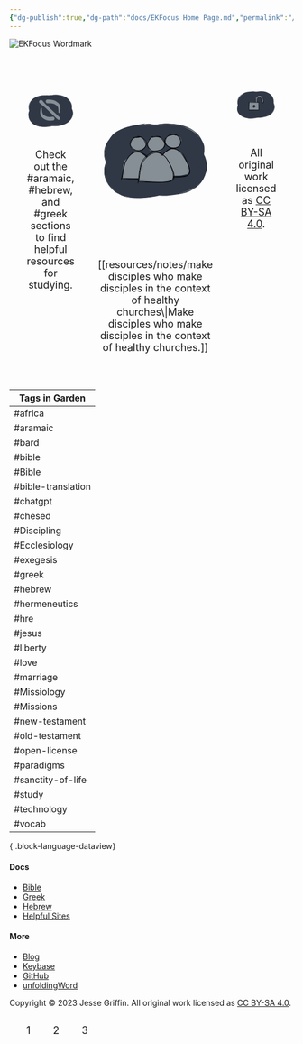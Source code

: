 ```yaml
---
{"dg-publish":true,"dg-path":"docs/EKFocus Home Page.md","permalink":"/docs/ek-focus-home-page/","tags":["gardenEntry"],"noteIcon":"","created":"","updated":""}
---
```



![EKFocus Wordmark](/img/user/archive/attachments/ekfocus.com/ekfocus_wordmark.png)
<div class="grid-container">
  <div class="grid-item"><svg xmlns="http://www.w3.org/2000/svg" version="1.1" viewBox="0 0 207.92094322113195 155.91001771581762" width="200" height="311.82003543163523">
  <!-- svg-source:excalidraw -->
  
  <defs>
    <style>
      @font-face {
        font-family: "Virgil";
        src: url("https://excalidraw.com/Virgil.woff2");
      }
      @font-face {
        font-family: "Cascadia";
        src: url("https://excalidraw.com/Cascadia.woff2");
      }
    </style>
  </defs>
  <g stroke-linecap="round" transform="translate(9.048352743568813 12.814383857908808) rotate(14.142691776338504 95.2421875 63.0234375)"><path d="M69.77 1.86 C81.19 -1.27, 96.06 -1.45, 108.87 -0.26 C121.67 0.92, 135.56 4.05, 146.59 8.98 C157.62 13.91, 167.92 22.14, 175.06 29.32 C182.2 36.49, 187.36 43.63, 189.42 52.04 C191.47 60.46, 190.55 71.38, 187.4 79.8 C184.25 88.23, 178.62 95.93, 170.52 102.59 C162.42 109.26, 150.39 115.87, 138.79 119.78 C127.19 123.69, 113.69 125.82, 100.91 126.05 C88.14 126.28, 74.31 124.27, 62.13 121.16 C49.96 118.06, 37.01 113.15, 27.84 107.42 C18.68 101.68, 11.68 94.72, 7.15 86.75 C2.62 78.79, 0.09 68.16, 0.65 59.62 C1.21 51.09, 4.78 43.22, 10.51 35.55 C16.23 27.89, 22.62 19.38, 35.01 13.63 C47.41 7.89, 74.08 3.01, 84.85 1.1 C95.61 -0.81, 99.39 1.14, 99.58 2.17 M67.26 4.43 C78.38 1.18, 92.31 0.54, 104.9 1.04 C117.5 1.53, 131.5 3.25, 142.83 7.4 C154.16 11.55, 165.07 18.98, 172.88 25.94 C180.68 32.91, 187.25 40.78, 189.66 49.19 C192.06 57.6, 190.44 67.86, 187.31 76.39 C184.18 84.92, 178.24 93.37, 170.88 100.38 C163.52 107.39, 153.95 114.32, 143.14 118.48 C132.33 122.64, 119.11 124.48, 106.02 125.33 C92.93 126.18, 77.13 126.1, 64.6 123.57 C52.07 121.03, 40.05 115.83, 30.83 110.14 C21.61 104.44, 14.25 97.45, 9.26 89.39 C4.26 81.33, 1.2 70.61, 0.86 61.77 C0.52 52.93, 2 43.95, 7.23 36.34 C12.45 28.73, 22.41 21.43, 32.21 16.11 C42.01 10.79, 60.22 6.55, 66.02 4.41 C71.83 2.26, 66.44 2.27, 67.03 3.24" stroke="none" stroke-width="0" fill="#303846"/><path d="M131.76 5.53 C143.41 7.71, 154.25 13.83, 163.17 19.71 C172.09 25.59, 180.65 32.86, 185.29 40.8 C189.92 48.74, 191.98 58.75, 190.98 67.34 C189.97 75.94, 185.38 84.69, 179.25 92.38 C173.12 100.07, 164.51 108.08, 154.2 113.49 C143.89 118.89, 130.11 122.91, 117.38 124.79 C104.65 126.68, 90.44 126.26, 77.84 124.8 C65.24 123.33, 52.4 120.77, 41.78 115.99 C31.16 111.21, 21.05 103.6, 14.11 96.12 C7.17 88.64, 1.91 79.5, 0.13 71.11 C-1.65 62.73, -0.25 53.92, 3.45 45.82 C7.14 37.71, 13.8 28.91, 22.31 22.48 C30.81 16.04, 42.77 10.86, 54.47 7.2 C66.16 3.54, 78.51 0.68, 92.48 0.53 C106.44 0.38, 129.61 4.53, 138.26 6.3 C146.9 8.06, 144.91 10, 144.33 11.14 M124.15 2.8 C136.41 4.65, 150.52 11.2, 160.31 17.23 C170.1 23.26, 177.8 31.5, 182.88 38.99 C187.96 46.49, 191.12 53.71, 190.8 62.17 C190.48 70.64, 186.21 82.03, 180.97 89.78 C175.74 97.54, 168.76 102.91, 159.38 108.71 C150 114.51, 137.18 121.95, 124.68 124.58 C112.19 127.21, 97.39 125.67, 84.41 124.51 C71.44 123.35, 57.79 121.67, 46.81 117.63 C35.83 113.6, 25.93 107.42, 18.52 100.3 C11.11 93.19, 5.22 83.22, 2.33 74.95 C-0.55 66.68, -1.68 58.89, 1.21 50.7 C4.1 42.5, 11.93 32.74, 19.67 25.76 C27.41 18.77, 36.45 12.87, 47.66 8.79 C58.88 4.71, 74.26 2.05, 86.96 1.28 C99.66 0.52, 117.61 3.79, 123.88 4.19 C130.14 4.6, 124.94 2.71, 124.56 3.74" stroke="#303846" stroke-width="1" fill="none"/></g><g stroke-linecap="round" transform="translate(6.546399618568813 14.931571357908808) rotate(339.1505350805056 95.2421875 63.0234375)"><path d="M73.4 1 C84.97 -1.73, 99.84 -0.6, 112.42 1.18 C125.01 2.97, 138 6.76, 148.9 11.7 C159.81 16.63, 171.16 23.5, 177.86 30.77 C184.55 38.04, 187.52 46.73, 189.08 55.32 C190.64 63.91, 190.84 74.16, 187.22 82.28 C183.6 90.41, 175.87 97.77, 167.38 104.08 C158.9 110.39, 148.04 116.44, 136.31 120.16 C124.59 123.89, 110.22 126.38, 97.04 126.44 C83.85 126.5, 69.18 123.83, 57.19 120.52 C45.21 117.21, 33.66 112.67, 25.12 106.6 C16.58 100.53, 10.15 92.21, 5.93 84.1 C1.72 76, -1.3 66.53, -0.18 57.96 C0.95 49.4, 6.45 40.3, 12.68 32.7 C18.92 25.11, 25.97 17.86, 37.22 12.4 C48.48 6.94, 72.05 1.79, 80.21 -0.04 C88.37 -1.87, 85.95 0.36, 86.2 1.44 M100.4 -0.54 C112.86 -1.42, 126.9 2.27, 138.05 6.22 C149.21 10.16, 159.23 16.33, 167.34 23.14 C175.45 29.96, 183.18 39.13, 186.72 47.12 C190.26 55.1, 190.39 63, 188.58 71.05 C186.77 79.1, 182.57 87.93, 175.86 95.42 C169.15 102.9, 158.92 110.82, 148.3 115.96 C137.68 121.09, 124.95 125.05, 112.14 126.25 C99.32 127.45, 83.93 125.54, 71.4 123.17 C58.86 120.8, 46.94 116.99, 36.93 112.04 C26.92 107.1, 17.32 100.84, 11.35 93.5 C5.38 86.16, 2.2 76.9, 1.11 67.99 C0.02 59.09, 0.66 48.15, 4.83 40.07 C9.01 32, 16.96 25.46, 26.16 19.52 C35.35 13.58, 47.64 7.61, 60.01 4.42 C72.38 1.24, 94.06 0.83, 100.38 0.41 C106.7 -0.01, 98.03 0.89, 97.93 1.89" stroke="none" stroke-width="0" fill="#303846"/><path d="M129.74 3.25 C141.73 5.2, 153.63 12.38, 162.52 18.65 C171.41 24.92, 178.5 32.96, 183.09 40.86 C187.69 48.76, 190.61 57.54, 190.08 66.05 C189.55 74.55, 185.55 84.38, 179.91 91.9 C174.28 99.43, 166.08 105.97, 156.25 111.2 C146.43 116.43, 133.57 120.91, 120.97 123.27 C108.36 125.64, 93.33 126.63, 80.61 125.39 C67.89 124.16, 55.5 120.63, 44.66 115.88 C33.81 111.13, 22.85 104.06, 15.54 96.89 C8.23 89.73, 2.8 81.23, 0.79 72.89 C-1.22 64.55, 0.12 54.96, 3.49 46.86 C6.86 38.76, 12.87 30.91, 21.03 24.31 C29.19 17.71, 40.91 11.27, 52.45 7.25 C63.98 3.24, 75.65 0.11, 90.23 0.25 C104.81 0.39, 129.81 5.83, 139.91 8.12 C150.01 10.4, 151.38 13.01, 150.82 13.95 M90.44 0.91 C102.83 -0.17, 118.39 1.67, 130.68 4.69 C142.98 7.72, 155.48 13.21, 164.21 19.06 C172.95 24.92, 178.6 31.72, 183.08 39.82 C187.55 47.91, 191.82 58.83, 191.04 67.64 C190.25 76.44, 184.19 85.25, 178.38 92.65 C172.57 100.05, 166.22 106.87, 156.18 112.06 C146.15 117.24, 130.86 121.47, 118.16 123.78 C105.46 126.09, 92.45 127.22, 80 125.93 C67.55 124.64, 54.41 121.04, 43.46 116.05 C32.51 111.06, 21.16 103.08, 14.3 96 C7.43 88.92, 4.08 81.93, 2.29 73.56 C0.5 65.19, 0.23 54.03, 3.55 45.78 C6.86 37.52, 13.85 30.8, 22.18 24.05 C30.51 17.29, 41.92 9.27, 53.53 5.25 C65.14 1.22, 85.71 0.69, 91.84 -0.09 C97.96 -0.86, 90.17 -0.61, 90.27 0.61" stroke="#303846" stroke-width="1" fill="none"/></g><g transform="translate(62.53504321620855 75.92490853374318) rotate(182.52692855056608 25.47251553778233 13.524452722928942)" stroke="none"><path fill="#868e96" d="M -1.11,-14.70 Q -1.11,-14.70 0.75,-14.78 2.62,-14.87 5.88,-15.15 9.13,-15.43 12.43,-15.45 15.72,-15.48 19.10,-15.26 22.48,-15.03 24.80,-14.47 27.11,-13.91 29.93,-12.93 32.76,-11.95 35.25,-10.68 37.75,-9.42 40.01,-7.99 42.26,-6.56 43.93,-5.16 45.61,-3.77 47.41,-1.67 49.21,0.43 50.32,2.41 51.42,4.40 52.32,6.73 53.22,9.05 53.66,11.17 54.11,13.28 54.35,15.70 54.59,18.12 54.59,20.26 54.60,22.39 54.46,24.93 54.33,27.46 54.01,31.12 53.70,34.79 53.63,35.23 53.56,35.67 53.35,36.07 53.15,36.46 52.83,36.77 52.50,37.08 52.10,37.27 51.70,37.46 51.25,37.51 50.81,37.57 50.37,37.47 49.93,37.38 49.55,37.15 49.17,36.92 48.87,36.59 48.58,36.25 48.42,35.83 48.25,35.42 48.22,34.98 48.19,34.53 48.31,34.10 48.42,33.67 48.67,33.30 48.92,32.92 49.27,32.65 49.63,32.38 50.05,32.23 50.47,32.09 50.92,32.08 51.37,32.08 51.79,32.22 52.21,32.36 52.57,32.63 52.93,32.90 53.18,33.26 53.43,33.63 53.56,34.06 53.68,34.49 53.66,34.94 53.64,35.38 53.48,35.80 53.31,36.21 53.03,36.56 52.74,36.90 52.36,37.13 51.98,37.36 51.54,37.46 51.11,37.56 50.66,37.52 50.22,37.47 49.81,37.29 49.41,37.10 49.08,36.80 48.75,36.49 48.54,36.10 48.33,35.71 48.25,35.27 48.18,34.83 48.18,34.83 48.18,34.83 47.71,31.24 47.24,27.64 46.89,25.36 46.53,23.07 46.05,20.52 45.57,17.97 44.83,15.79 44.10,13.60 42.80,11.63 41.50,9.65 39.89,8.11 38.29,6.58 36.26,5.35 34.23,4.13 32.22,3.19 30.21,2.25 27.94,1.46 25.67,0.67 23.44,0.12 21.21,-0.41 18.58,-0.47 15.95,-0.53 13.17,-0.40 10.38,-0.27 7.57,0.08 4.75,0.43 2.93,0.86 1.11,1.30 0.14,1.32 -0.83,1.33 -1.78,1.12 -2.73,0.90 -3.60,0.46 -4.47,0.03 -5.21,-0.60 -5.95,-1.23 -6.52,-2.02 -7.09,-2.81 -7.45,-3.72 -7.81,-4.62 -7.94,-5.59 -8.08,-6.55 -7.98,-7.52 -7.88,-8.49 -7.55,-9.41 -7.22,-10.33 -6.68,-11.14 -6.14,-11.95 -5.42,-12.61 -4.70,-13.27 -3.85,-13.74 -2.99,-14.20 -2.05,-14.45 -1.11,-14.70 -1.11,-14.70 L -1.11,-14.70 Z"/></g><g transform="translate(88.33826507288424 46.99055621857053) rotate(6.999052719659772 27.132402762365796 12.952261975482827)" stroke="none"><path fill="#868e96" d="M -1.02,-14.75 Q -1.02,-14.75 0.96,-14.83 2.95,-14.90 6.39,-15.17 9.82,-15.43 13.29,-15.46 16.77,-15.48 20.31,-15.26 23.85,-15.04 26.24,-14.51 28.62,-13.97 31.59,-13.03 34.55,-12.09 37.17,-10.87 39.79,-9.65 42.18,-8.26 44.56,-6.88 46.33,-5.53 48.10,-4.18 49.61,-2.64 51.12,-1.10 52.52,0.93 53.92,2.98 54.90,5.04 55.87,7.10 56.59,9.84 57.31,12.58 57.58,14.97 57.86,17.36 57.85,20.03 57.85,22.70 57.70,25.37 57.55,28.04 57.28,30.84 57.02,33.65 56.95,34.09 56.88,34.53 56.67,34.93 56.47,35.32 56.15,35.63 55.82,35.94 55.42,36.13 55.02,36.32 54.57,36.38 54.13,36.43 53.69,36.34 53.26,36.24 52.87,36.02 52.49,35.79 52.20,35.45 51.90,35.11 51.74,34.70 51.57,34.29 51.54,33.84 51.51,33.39 51.63,32.96 51.74,32.53 51.99,32.16 52.24,31.79 52.59,31.52 52.95,31.24 53.37,31.10 53.79,30.95 54.24,30.95 54.68,30.94 55.11,31.08 55.53,31.22 55.89,31.49 56.25,31.76 56.50,32.13 56.75,32.49 56.88,32.92 57.00,33.35 56.98,33.80 56.96,34.24 56.80,34.66 56.63,35.08 56.35,35.42 56.06,35.76 55.68,35.99 55.30,36.23 54.86,36.33 54.43,36.43 53.98,36.38 53.54,36.34 53.13,36.15 52.73,35.97 52.40,35.66 52.07,35.36 51.86,34.97 51.65,34.57 51.57,34.13 51.50,33.69 51.50,33.69 51.50,33.69 51.03,30.20 50.55,26.71 50.19,24.50 49.83,22.28 49.34,19.83 48.84,17.37 47.88,14.88 46.91,12.40 45.54,10.66 44.16,8.93 42.41,7.51 40.66,6.10 38.78,5.09 36.90,4.08 34.74,3.16 32.58,2.25 30.10,1.45 27.62,0.66 25.16,0.12 22.69,-0.42 19.83,-0.47 16.98,-0.53 13.97,-0.40 10.96,-0.27 7.93,0.07 4.90,0.42 2.96,0.85 1.02,1.28 0.04,1.28 -0.92,1.29 -1.87,1.06 -2.82,0.83 -3.68,0.38 -4.55,-0.05 -5.28,-0.70 -6.01,-1.34 -6.57,-2.14 -7.13,-2.93 -7.48,-3.84 -7.83,-4.75 -7.96,-5.72 -8.08,-6.69 -7.97,-7.65 -7.86,-8.62 -7.52,-9.53 -7.18,-10.45 -6.63,-11.25 -6.08,-12.06 -5.35,-12.71 -4.63,-13.36 -3.77,-13.82 -2.91,-14.28 -1.96,-14.51 -1.02,-14.75 -1.02,-14.75 L -1.02,-14.75 Z"/></g><g transform="translate(62.43902924627673 38.920397903357696) rotate(0 46.349715044535834 43.22470961250889)" stroke="none"><path fill="#868e96" d="M 5.51,-5.91 Q 5.51,-5.91 11.46,1.05 17.42,8.03 26.91,16.88 36.41,25.74 47.11,35.71 57.80,45.69 69.01,56.14 80.22,66.60 80.82,67.37 81.41,68.13 81.73,69.05 82.05,69.97 82.06,70.95 82.06,71.92 81.76,72.84 81.46,73.77 80.87,74.54 80.29,75.32 79.49,75.87 78.69,76.43 77.75,76.69 76.82,76.96 75.85,76.92 74.88,76.87 73.97,76.52 73.07,76.16 72.32,75.54 71.57,74.92 71.07,74.09 70.56,73.26 70.34,72.31 70.13,71.36 70.22,70.40 70.32,69.43 70.72,68.54 71.12,67.66 71.79,66.95 72.45,66.23 73.31,65.77 74.16,65.31 75.12,65.15 76.08,64.98 77.04,65.13 78.00,65.28 78.86,65.73 79.72,66.18 80.40,66.88 81.07,67.58 81.49,68.46 81.90,69.34 82.02,70.31 82.13,71.27 81.93,72.22 81.72,73.17 81.23,74.01 80.73,74.85 80.00,75.48 79.26,76.12 78.36,76.48 77.46,76.85 76.49,76.91 75.52,76.97 74.58,76.72 73.64,76.46 72.83,75.93 72.02,75.39 72.02,75.39 72.02,75.39 60.82,64.93 49.61,54.48 38.91,44.50 28.21,34.53 18.72,25.67 9.22,16.82 1.85,11.36 -5.51,5.91 -6.14,5.16 -6.76,4.42 -7.19,3.54 -7.62,2.67 -7.83,1.72 -8.04,0.76 -8.02,-0.20 -7.99,-1.17 -7.74,-2.11 -7.48,-3.05 -7.00,-3.90 -6.53,-4.76 -5.86,-5.47 -5.20,-6.18 -4.38,-6.71 -3.57,-7.25 -2.65,-7.57 -1.73,-7.89 -0.76,-7.98 0.20,-8.08 1.17,-7.93 2.13,-7.79 3.03,-7.42 3.93,-7.05 4.72,-6.48 5.51,-5.91 5.51,-5.91 L 5.51,-5.91 Z"/></g></svg>
  Check out the #aramaic, #hebrew, and #greek sections to find helpful resources for studying.
  </div>
  <div class="grid-item"><svg xmlns="http://www.w3.org/2000/svg" version="1.1" viewBox="0 0 207.92094322113198 155.91001771581762" width="200" height="311.82003543163523">
  <!-- svg-source:excalidraw -->
  
  <defs>
    <style>
      @font-face {
        font-family: "Virgil";
        src: url("https://excalidraw.com/Virgil.woff2");
      }
      @font-face {
        font-family: "Cascadia";
        src: url("https://excalidraw.com/Cascadia.woff2");
      }
    </style>
  </defs>
  <g stroke-linecap="round" transform="translate(9.048352743568813 12.814383857908808) rotate(14.142691776338504 95.2421875 63.0234375)"><path d="M131.48 4.76 C143.42 7.12, 155.76 14.53, 164.54 20.68 C173.32 26.83, 179.91 33.77, 184.18 41.66 C188.45 49.56, 190.93 59.62, 190.17 68.08 C189.41 76.53, 185.92 84.95, 179.63 92.39 C173.34 99.83, 162.69 107.4, 152.43 112.71 C142.16 118.03, 130.43 122.27, 118.05 124.28 C105.67 126.3, 91.04 126.27, 78.13 124.82 C65.22 123.37, 51.32 120.35, 40.58 115.58 C29.85 110.81, 20.42 103.61, 13.72 96.18 C7.01 88.75, 1.93 79.47, 0.36 71 C-1.22 62.53, 0.49 53.6, 4.28 45.36 C8.08 37.12, 14.89 27.98, 23.12 21.56 C31.34 15.14, 41.89 10.52, 53.64 6.83 C65.39 3.14, 79.49 -0.57, 93.62 -0.58 C107.75 -0.59, 129.97 4.89, 138.43 6.78 C146.9 8.67, 145.3 9.82, 144.43 10.76 M58.41 5.54 C69.17 1.21, 84.23 0.01, 96.8 -0.2 C109.36 -0.42, 122.23 0.79, 133.79 4.27 C145.35 7.75, 157.23 13.81, 166.15 20.68 C175.06 27.55, 183.42 37.39, 187.29 45.5 C191.15 53.6, 191.08 61.17, 189.35 69.31 C187.63 77.46, 183.45 87.05, 176.93 94.36 C170.41 101.68, 160.58 108.38, 150.26 113.21 C139.94 118.04, 127.79 121.61, 115.01 123.35 C102.22 125.09, 86.55 125.28, 73.57 123.65 C60.59 122.02, 47.12 118.35, 37.11 113.57 C27.11 108.8, 19.47 102.62, 13.54 94.99 C7.6 87.36, 2.79 76.43, 1.49 67.77 C0.19 59.12, 1.66 50.96, 5.73 43.06 C9.79 35.17, 17.22 26.94, 25.9 20.4 C34.57 13.85, 52.6 6.15, 57.78 3.8 C62.95 1.45, 56.48 5.27, 56.94 6.32" stroke="none" stroke-width="0" fill="#303846"/><path d="M54.62 6.26 C65.06 1.85, 80.94 -0.16, 93.84 -0.23 C106.74 -0.3, 120.18 2.5, 132.01 5.83 C143.84 9.16, 155.87 13.75, 164.82 19.74 C173.77 25.73, 181.49 33.67, 185.71 41.79 C189.93 49.92, 191.19 59.8, 190.14 68.48 C189.08 77.17, 185.74 86.44, 179.37 93.92 C173 101.41, 162.42 108.24, 151.93 113.37 C141.45 118.5, 129.09 122.97, 116.47 124.72 C103.86 126.48, 88.78 125.7, 76.25 123.87 C63.72 122.05, 51.93 118.55, 41.31 113.77 C30.68 108.99, 19.44 102.29, 12.52 95.19 C5.6 88.09, 1.13 79.5, -0.22 71.17 C-1.56 62.84, 0.38 53.53, 4.44 45.21 C8.51 36.88, 14.43 28.21, 24.17 21.23 C33.91 14.24, 54.73 6.48, 62.86 3.3 C70.99 0.12, 72.24 1.05, 72.95 2.15 M71.34 3.07 C83.13 -0.16, 99.23 -1.02, 111.77 -0.03 C124.31 0.96, 135.91 4.04, 146.56 9.03 C157.22 14.02, 168.43 22.39, 175.71 29.91 C182.99 37.42, 188.5 45.85, 190.24 54.13 C191.97 62.41, 189.69 71.26, 186.15 79.59 C182.61 87.92, 177.21 97.52, 169.01 104.11 C160.81 110.69, 148.57 115.26, 136.94 119.11 C125.31 122.96, 111.8 126.96, 99.23 127.2 C86.67 127.43, 73.77 123.92, 61.54 120.52 C49.31 117.12, 35.2 112.86, 25.85 106.8 C16.5 100.74, 9.57 91.88, 5.43 84.15 C1.29 76.43, 0.2 68.88, 0.99 60.45 C1.78 52.02, 4.09 41.4, 10.17 33.58 C16.24 25.76, 27.21 18.71, 37.46 13.54 C47.71 8.37, 65.8 4.04, 71.68 2.56 C77.56 1.08, 72.31 3.89, 72.76 4.67" stroke="#303846" stroke-width="1" fill="none"/></g><g stroke-linecap="round" transform="translate(6.546399618568813 14.931571357908808) rotate(339.1505350805056 95.2421875 63.0234375)"><path d="M75.71 1.3 C87.54 -1.37, 103.76 -1.34, 116.31 0.47 C128.86 2.29, 140.76 6.84, 151.01 12.2 C161.26 17.55, 171.46 25.27, 177.8 32.59 C184.15 39.92, 187.86 47.67, 189.1 56.18 C190.34 64.69, 189.15 75.36, 185.25 83.66 C181.35 91.96, 174.31 99.87, 165.68 105.97 C157.05 112.07, 145.16 116.95, 133.48 120.27 C121.8 123.6, 108.41 125.94, 95.59 125.91 C82.77 125.88, 68.47 123.52, 56.56 120.08 C44.66 116.63, 32.77 111.55, 24.17 105.26 C15.57 98.97, 8.98 90.65, 4.99 82.32 C0.99 73.99, -1.26 63.68, 0.2 55.26 C1.66 46.84, 7.29 39.04, 13.75 31.81 C20.22 24.58, 26.08 17.05, 38.99 11.9 C51.89 6.74, 79.84 2.72, 91.2 0.87 C102.56 -0.97, 107.08 0.04, 107.15 0.82 M96.14 0.46 C108.18 -0.81, 122.78 1.05, 134.24 4.39 C145.7 7.73, 156.38 13.73, 164.89 20.5 C173.39 27.27, 180.88 36.84, 185.26 45 C189.64 53.16, 192.63 61.2, 191.16 69.46 C189.69 77.73, 183.3 87.14, 176.44 94.59 C169.58 102.04, 160.53 108.94, 150.01 114.14 C139.48 119.34, 126.07 124.17, 113.32 125.78 C100.56 127.39, 86.02 126, 73.47 123.8 C60.91 121.59, 48.14 117.26, 37.98 112.55 C27.82 107.84, 18.57 102.59, 12.5 95.56 C6.43 88.53, 3.02 78.95, 1.56 70.35 C0.09 61.74, -0.2 52.12, 3.71 43.94 C7.62 35.77, 16.13 27.69, 25.02 21.29 C33.91 14.9, 45.49 9.34, 57.06 5.57 C68.62 1.81, 87.95 -0.48, 94.4 -1.32 C100.85 -2.16, 95.68 -0.51, 95.75 0.52" stroke="none" stroke-width="0" fill="#303846"/><path d="M117.98 1.72 C130.11 2.68, 142.75 7.17, 153.04 12.34 C163.33 17.5, 173.6 25.03, 179.72 32.71 C185.84 40.4, 189.02 49.88, 189.75 58.45 C190.49 67.02, 188.39 75.98, 184.11 84.14 C179.83 92.3, 172.78 101.29, 164.06 107.41 C155.35 113.53, 143.72 117.75, 131.81 120.87 C119.9 123.99, 105.48 126.36, 92.58 126.11 C79.69 125.86, 66.23 122.9, 54.43 119.35 C42.63 115.81, 30.35 111.42, 21.8 104.85 C13.25 98.28, 6.65 88.44, 3.13 79.94 C-0.38 71.44, -1.24 62.14, 0.69 53.86 C2.63 45.58, 7.82 37.28, 14.73 30.25 C21.64 23.22, 31.66 16.7, 42.14 11.68 C52.63 6.65, 64.64 1.7, 77.65 0.1 C90.65 -1.5, 112.81 1.39, 120.18 2.08 C127.54 2.76, 122.15 3.23, 121.83 4.18 M66.82 3.79 C77.75 0.16, 91.79 -1.79, 104.2 -1.01 C116.62 -0.22, 129.86 3.87, 141.31 8.49 C152.76 13.11, 165.02 19.96, 172.92 26.71 C180.83 33.47, 186.21 40.74, 188.73 49.03 C191.26 57.31, 190.64 68.04, 188.07 76.42 C185.49 84.81, 180.86 92.48, 173.28 99.33 C165.7 106.18, 153.71 112.92, 142.58 117.53 C131.45 122.15, 119.46 126.34, 106.49 127.01 C93.52 127.69, 77.32 124.55, 64.78 121.6 C52.23 118.66, 40.8 114.68, 31.24 109.34 C21.68 103.99, 12.38 97.33, 7.4 89.51 C2.42 81.7, 1.27 70.87, 1.35 62.43 C1.44 53.98, 2.93 46.52, 7.93 38.85 C12.93 31.18, 21.61 22.22, 31.34 16.39 C41.07 10.56, 60.23 5.81, 66.3 3.87 C72.37 1.93, 67.53 4.1, 67.78 4.75" stroke="#303846" stroke-width="1" fill="none"/></g><g stroke-linecap="round"><g transform="translate(106.84892533544837 105.858070180758) rotate(0 29.481714011016088 -24.609953744597703)" fill-rule="evenodd"><path d="M1.78 -0.2 L4.31 -26.31 L5.23 -34.78 L16.2 -44.23 L27.04 -50.95 L34.15 -50.65 L44.84 -44.46 L58.28 -19.78 L59.56 -8.83 L57.43 -4.12 L44.66 -1.09 L-1.18 1.32" stroke="none" stroke-width="0" fill="#868e96" fill-rule="evenodd"/><path d="M-0.15 0.34 C0.63 -4.92, 0.73 -23.91, 5.34 -32.52 C9.96 -41.13, 20.34 -50.62, 27.52 -51.32 C34.71 -52.03, 43.37 -44.9, 48.46 -36.77 C53.56 -28.64, 66.1 -8.51, 58.09 -2.56 C50.07 3.39, 10.21 -1.55, 0.37 -1.08 M-1.68 -0.53 C-0.6 -6.01, 2.76 -25.76, 7.51 -34.06 C12.26 -42.36, 19.97 -49.48, 26.85 -50.31 C33.73 -51.14, 43.72 -47.16, 48.78 -39.05 C53.84 -30.95, 65.6 -8.35, 57.19 -1.68 C48.78 4.99, 7.98 0.86, -1.69 0.98" stroke="#000000" stroke-width="1" fill="none"/></g></g><g stroke-linecap="round"><g transform="translate(42.13208446166453 110.69269404331433) rotate(0 29.796184869782042 -24.512169979624414)" fill-rule="evenodd"><path d="M-0.2 0.7 L2.89 -26.74 L5.23 -33.38 L16.85 -45.45 L27.15 -49.48 L32.24 -49.12 L42.3 -42.05 L57.52 -19.93 L61.18 -9.85 L56.35 -4.85 L45.33 -1.59 L1.32 0.15" stroke="none" stroke-width="0" fill="#868e96" fill-rule="evenodd"/><path d="M0.34 -1.04 C1.75 -6.59, 3.08 -25.2, 7.49 -33.46 C11.89 -41.72, 19.88 -50.15, 26.77 -50.61 C33.67 -51.06, 43.66 -44.11, 48.85 -36.2 C54.04 -28.28, 66.24 -9, 57.92 -3.12 C49.6 2.75, 8.53 -1.67, -1.08 -0.97 M-0.94 1.03 C0.49 -4.29, 2.68 -23.46, 7.12 -31.83 C11.56 -40.2, 18.66 -48.16, 25.7 -49.22 C32.75 -50.28, 44.17 -45.96, 49.37 -38.18 C54.58 -30.4, 65.2 -9.1, 56.93 -2.54 C48.67 4.01, 9.09 0.68, -0.23 1.15" stroke="#000000" stroke-width="1" fill="none"/></g></g><g stroke-linecap="round" transform="translate(121.95267315562748 28.599939436694513) rotate(0 14.588640006810849 12.765060005959526)"><path d="M12.83 0.79 C15.75 0.23, 18.88 0.94, 21.62 2.34 C24.37 3.74, 28.12 6.57, 29.28 9.2 C30.43 11.82, 29.89 15.7, 28.54 18.1 C27.2 20.5, 24.17 22.42, 21.2 23.58 C18.23 24.75, 13.66 25.75, 10.71 25.11 C7.76 24.48, 5.36 21.99, 3.52 19.77 C1.67 17.55, -0.37 14.29, -0.37 11.78 C-0.37 9.27, 0.86 6.53, 3.52 4.72 C6.18 2.91, 12.9 1.67, 15.59 0.92 C18.27 0.18, 19.47 0.17, 19.62 0.26 M19.09 1.52 C22.09 2.26, 26.73 3.45, 28.23 5.98 C29.74 8.52, 28.84 13.89, 28.12 16.75 C27.41 19.6, 26.4 21.79, 23.93 23.11 C21.46 24.43, 16.44 24.84, 13.29 24.65 C10.15 24.47, 7.09 23.52, 5.06 21.99 C3.02 20.47, 1.58 18.22, 1.07 15.51 C0.57 12.8, 0.33 8.02, 2.03 5.75 C3.74 3.48, 8.44 2.85, 11.32 1.89 C14.2 0.93, 17.8 0.07, 19.32 -0.04 C20.84 -0.14, 20.57 1.07, 20.46 1.26" stroke="none" stroke-width="0" fill="#868e96"/><path d="M16.06 0.95 C19.24 1, 23.48 2.28, 25.51 3.9 C27.53 5.51, 27.97 7.82, 28.2 10.64 C28.43 13.45, 28.51 18.34, 26.9 20.8 C25.28 23.26, 21.6 24.88, 18.5 25.39 C15.4 25.9, 11.22 25, 8.28 23.85 C5.35 22.69, 2.13 20.86, 0.89 18.47 C-0.34 16.08, 0.05 12.08, 0.88 9.51 C1.72 6.94, 3.16 4.52, 5.92 3.06 C8.68 1.6, 15.28 1.02, 17.45 0.75 C19.61 0.49, 18.92 1.35, 18.92 1.47 M18.75 0.32 C21.39 1.33, 24.73 4.88, 26.44 7.53 C28.15 10.18, 29.58 13.55, 29.03 16.19 C28.48 18.83, 25.59 21.75, 23.15 23.34 C20.7 24.94, 17.23 25.87, 14.38 25.78 C11.53 25.68, 8.61 24.59, 6.06 22.78 C3.51 20.97, -0.02 17.47, -0.91 14.9 C-1.8 12.34, -1.16 9.77, 0.73 7.41 C2.63 5.04, 7.38 1.67, 10.46 0.7 C13.54 -0.26, 17.57 1.76, 19.21 1.62 C20.86 1.47, 20.5 -0.1, 20.34 -0.17" stroke="#000000" stroke-width="1" fill="none"/></g><g stroke-linecap="round" transform="translate(56.97524862433907 33.598202862177715) rotate(0 14.588640006810849 12.765060005959526)"><path d="M10.38 0.06 C13.09 -0.87, 17.23 0.49, 20.11 1.63 C23 2.77, 26.12 4.7, 27.69 6.9 C29.25 9.1, 30.22 12.36, 29.51 14.83 C28.8 17.31, 25.96 19.89, 23.43 21.74 C20.9 23.59, 17.52 25.88, 14.32 25.94 C11.12 25.99, 6.69 23.97, 4.24 22.09 C1.8 20.21, -0.07 17.35, -0.37 14.67 C-0.66 11.98, 0.38 8.28, 2.5 5.97 C4.62 3.65, 10.66 1.62, 12.37 0.79 C14.07 -0.03, 12.79 0.77, 12.71 1.02 M14.29 0.83 C17.18 0.52, 19.88 0.2, 22.52 1.74 C25.17 3.28, 29.25 7.43, 30.16 10.07 C31.07 12.71, 29.75 15.15, 27.98 17.58 C26.21 20.01, 22.52 23.25, 19.55 24.64 C16.58 26.03, 12.86 26.76, 10.16 25.93 C7.46 25.1, 5.07 21.89, 3.34 19.68 C1.61 17.47, -0.62 15.45, -0.21 12.65 C0.19 9.84, 3.62 4.86, 5.78 2.85 C7.94 0.85, 11.4 1.17, 12.74 0.6 C14.08 0.04, 13.81 -0.6, 13.81 -0.55" stroke="none" stroke-width="0" fill="#868e96"/><path d="M12.01 1.15 C14.89 0.14, 18.81 -0.7, 21.33 0.41 C23.85 1.53, 25.77 5.19, 27.13 7.83 C28.49 10.46, 30.17 13.69, 29.49 16.22 C28.81 18.75, 25.9 21.57, 23.06 23.01 C20.22 24.45, 15.59 25.04, 12.45 24.88 C9.3 24.72, 6.28 23.95, 4.19 22.05 C2.09 20.16, 0 16.37, -0.13 13.52 C-0.25 10.66, 0.99 7.3, 3.44 4.91 C5.89 2.52, 12.23 -0.08, 14.57 -0.82 C16.91 -1.56, 17.57 -0.02, 17.49 0.45 M15.67 -0.81 C18.88 -0.5, 23.7 2.04, 26.12 4.06 C28.54 6.07, 30.02 8.57, 30.17 11.28 C30.33 13.99, 29.01 17.84, 27.03 20.32 C25.05 22.8, 21.39 25.71, 18.3 26.18 C15.2 26.64, 11.31 24.71, 8.48 23.11 C5.66 21.51, 2.45 18.78, 1.34 16.57 C0.22 14.36, 0.91 12.35, 1.77 9.85 C2.63 7.35, 3.95 3.1, 6.49 1.59 C9.02 0.07, 15.57 1.12, 16.97 0.75 C18.37 0.37, 15.2 -0.92, 14.91 -0.68" stroke="#000000" stroke-width="1" fill="none"/></g><g stroke-linecap="round"><g transform="translate(73.03897343030947 116.7372817819485) rotate(0 32.1311504072282 -27.09455052820623)" fill-rule="evenodd"><path d="M-1.15 -1.16 L4.16 -26.84 L6.6 -36.65 L18.56 -49.55 L30.53 -56.65 L36.39 -54.21 L47.47 -44.94 L57.76 -32.67 L60.98 -22.12 L63.55 -9.83 L61.91 -2.41 L49 0.47 L0 0.33" stroke="none" stroke-width="0" fill="#868e96" fill-rule="evenodd"/><path d="M0.17 -0.58 C1.52 -6.75, 1.96 -27, 7.05 -35.92 C12.15 -44.83, 23.13 -53.14, 30.74 -54.07 C38.36 -54.99, 47.73 -49.92, 52.74 -41.49 C57.75 -33.07, 69.41 -10.41, 60.79 -3.52 C52.18 3.38, 11.13 -0.64, 1.07 -0.12 M-1.2 1.73 C0.09 -4.29, 0.89 -28.16, 6.18 -37.77 C11.47 -47.38, 22.72 -55.39, 30.55 -55.92 C38.39 -56.45, 47.86 -49.78, 53.18 -40.95 C58.5 -32.13, 71.44 -9.61, 62.48 -2.99 C53.51 3.63, 9.58 -2, -0.62 -1.22" stroke="#000000" stroke-width="1" fill="none"/></g></g><g stroke-linecap="round" transform="translate(89.08894365523227 32.94261348744671) rotate(0 15.81061453950992 13.834287722071224)"><path d="M18.58 0.98 C21.75 1.4, 25.8 3.06, 28.07 5.1 C30.33 7.14, 32.25 10.48, 32.19 13.23 C32.14 15.98, 29.96 19.16, 27.73 21.59 C25.5 24.02, 22.19 27.13, 18.8 27.8 C15.41 28.47, 10.42 27.12, 7.38 25.6 C4.33 24.08, 1.54 21.43, 0.53 18.68 C-0.49 15.93, -0.02 11.8, 1.3 9.11 C2.62 6.42, 5.36 3.83, 8.43 2.53 C11.51 1.23, 17.39 1.35, 19.73 1.31 C22.06 1.27, 22.43 2.24, 22.44 2.3 M10.46 -0.15 C13.61 -1.22, 20.09 0.26, 23.38 1.4 C26.68 2.54, 29.07 4.07, 30.22 6.69 C31.38 9.31, 31.21 13.94, 30.34 17.12 C29.47 20.31, 27.43 24.08, 25.02 25.81 C22.61 27.54, 19.26 27.6, 15.88 27.51 C12.5 27.42, 7.14 27.37, 4.72 25.26 C2.3 23.15, 1.88 17.92, 1.36 14.85 C0.84 11.79, -0.04 9.39, 1.61 6.88 C3.27 4.36, 9.87 0.84, 11.31 -0.23 C12.75 -1.31, 10.21 -0.01, 10.26 0.43" stroke="none" stroke-width="0" fill="#868e96"/><path d="M19.54 -0.57 C22.44 -0.22, 25.39 3.15, 27.55 5.63 C29.71 8.12, 32.45 11.47, 32.5 14.34 C32.54 17.2, 30.35 20.72, 27.82 22.82 C25.28 24.93, 20.69 26.45, 17.3 26.97 C13.9 27.49, 10.22 27.46, 7.44 25.95 C4.65 24.44, 1.51 20.85, 0.57 17.89 C-0.36 14.94, 0.44 11.08, 1.84 8.22 C3.23 5.36, 5.68 1.97, 8.96 0.74 C12.23 -0.5, 19.2 0.51, 21.48 0.79 C23.77 1.08, 22.79 2.28, 22.68 2.44 M11.52 0.91 C14.74 -0.16, 19.25 -0.8, 22.37 0.22 C25.49 1.24, 28.71 4.16, 30.25 7.02 C31.79 9.88, 32.28 14.63, 31.6 17.36 C30.93 20.1, 28.86 21.91, 26.22 23.41 C23.59 24.91, 19.03 26.07, 15.78 26.34 C12.53 26.61, 9.32 26.81, 6.73 25.02 C4.13 23.22, 0.84 18.48, 0.21 15.56 C-0.41 12.64, 1.46 10.12, 2.97 7.49 C4.48 4.86, 8.14 0.71, 9.29 -0.21 C10.44 -1.13, 9.45 1.63, 9.86 1.95" stroke="#000000" stroke-width="1" fill="none"/></g></svg>
  <p>[[resources/notes/make disciples who make disciples in the context of healthy churches\|Make disciples who make disciples in the context of healthy churches.]]</p>
  </div>
  <div class="grid-item"><svg xmlns="http://www.w3.org/2000/svg" version="1.1" viewBox="0 0 207.92094322113195 155.91001771581765" width="200" height="311.8200354316353">
  <!-- svg-source:excalidraw -->
  
  <defs>
    <style>
      @font-face {
        font-family: "Virgil";
        src: url("https://excalidraw.com/Virgil.woff2");
      }
      @font-face {
        font-family: "Cascadia";
        src: url("https://excalidraw.com/Cascadia.woff2");
      }
    </style>
  </defs>
  <g stroke-linecap="round" transform="translate(9.048352743568813 12.814383857908808) rotate(14.142691776338504 95.2421875 63.0234375)"><path d="M115.38 0.68 C127.65 1.36, 141.8 7.08, 152.18 12.37 C162.55 17.66, 171.33 25.14, 177.61 32.43 C183.88 39.71, 188.66 47.51, 189.83 56.09 C191 64.67, 188.76 75.72, 184.63 83.9 C180.49 92.09, 173.73 98.91, 165.02 105.2 C156.32 111.48, 144.04 118.06, 132.38 121.63 C120.72 125.2, 107.68 126.8, 95.07 126.61 C82.46 126.42, 68.52 124.01, 56.74 120.49 C44.96 116.97, 33.11 111.87, 24.41 105.5 C15.72 99.14, 8.4 90.51, 4.59 82.31 C0.77 74.11, -0.03 64.75, 1.52 56.3 C3.07 47.86, 7.49 39.16, 13.9 31.66 C20.31 24.16, 29.77 16.43, 40 11.33 C50.22 6.22, 60.83 2.36, 75.26 1.03 C89.69 -0.31, 116.66 2.26, 126.59 3.31 C136.52 4.36, 135.56 6.23, 134.84 7.34 M105.07 -0.22 C117.59 -0.52, 132.01 2.47, 143.13 6.79 C154.25 11.1, 164.36 18.61, 171.78 25.67 C179.21 32.74, 185.07 40.94, 187.68 49.19 C190.3 57.44, 190.02 66.68, 187.49 75.18 C184.95 83.68, 179.77 93.36, 172.47 100.18 C165.17 107, 154.82 112, 143.67 116.1 C132.51 120.19, 118.44 123.71, 105.52 124.74 C92.59 125.78, 78.5 124.69, 66.12 122.31 C53.75 119.92, 41.06 115.97, 31.25 110.43 C21.44 104.88, 12.27 96.8, 7.26 89.02 C2.26 81.25, 0.89 72.22, 1.24 63.77 C1.59 55.32, 4.61 46.38, 9.38 38.35 C14.15 30.31, 20.72 21.21, 29.87 15.55 C39.01 9.88, 51.86 6.92, 64.25 4.38 C76.65 1.84, 97.46 0.86, 104.24 0.32 C111.01 -0.22, 105.21 -0.11, 104.9 1.15" stroke="none" stroke-width="0" fill="#303846"/><path d="M85.82 1.02 C97.85 -0.58, 113.88 0.2, 126.13 2.87 C138.38 5.55, 149.79 11.25, 159.31 17.09 C168.83 22.92, 177.98 30.01, 183.25 37.9 C188.51 45.78, 191.07 55.73, 190.91 64.4 C190.75 73.07, 187.79 82.39, 182.29 89.92 C176.78 97.44, 167.64 103.92, 157.86 109.53 C148.08 115.15, 136 121.01, 123.61 123.61 C111.21 126.21, 96.47 126.25, 83.5 125.13 C70.53 124.01, 56.86 121.03, 45.77 116.89 C34.68 112.74, 24.24 107.12, 16.94 100.25 C9.64 93.38, 4.36 84.23, 1.98 75.68 C-0.4 67.14, -0.06 57.38, 2.67 48.97 C5.41 40.56, 10.61 31.91, 18.41 25.22 C26.2 18.54, 35.09 13.12, 49.44 8.87 C63.8 4.62, 92.57 0.65, 104.54 -0.27 C116.52 -1.18, 121.54 2.33, 121.28 3.38 M58.78 3.79 C69.64 -0.01, 84.41 0.14, 97.28 0.53 C110.16 0.91, 124.41 2.38, 136.04 6.09 C147.67 9.81, 158.52 16.24, 167.06 22.81 C175.61 29.38, 183.7 37.66, 187.3 45.51 C190.91 53.35, 190.27 61.63, 188.7 69.88 C187.13 78.14, 184.27 87.66, 177.88 95.06 C171.49 102.45, 161.29 109.02, 150.38 114.23 C139.47 119.44, 125.45 124.79, 112.41 126.31 C99.36 127.83, 84.74 125.44, 72.12 123.34 C59.5 121.24, 46.66 118.59, 36.68 113.69 C26.69 108.78, 18.17 101.47, 12.19 93.91 C6.2 86.34, 2.15 77.08, 0.76 68.27 C-0.64 59.46, -0.37 48.99, 3.83 41.06 C8.03 33.13, 16.92 26.57, 25.98 20.69 C35.04 14.82, 52.62 8, 58.19 5.82 C63.76 3.63, 58.99 6.82, 59.41 7.6" stroke="#303846" stroke-width="1" fill="none"/></g><g stroke-linecap="round" transform="translate(6.546399618568813 14.931571357908823) rotate(339.1505350805056 95.2421875 63.0234375)"><path d="M137.03 7.52 C148.61 10.2, 160.11 15.69, 168.57 22.08 C177.03 28.46, 184.38 37.48, 187.79 45.83 C191.21 54.18, 191.25 63.58, 189.08 72.18 C186.91 80.79, 181.61 90.35, 174.77 97.47 C167.92 104.59, 158.62 110.39, 148.01 114.93 C137.39 119.46, 123.86 123.25, 111.07 124.71 C98.28 126.17, 83.68 125.64, 71.27 123.69 C58.86 121.73, 46.6 118.4, 36.63 113 C26.65 107.59, 17.54 98.84, 11.41 91.24 C5.28 83.65, 0.73 75.7, -0.15 67.4 C-1.03 59.11, 1.64 49.54, 6.14 41.47 C10.63 33.39, 17.88 24.97, 26.83 18.95 C35.77 12.93, 47.67 8.38, 59.8 5.34 C71.93 2.3, 84.83 -0.21, 99.62 0.72 C114.42 1.65, 138.93 8.19, 148.56 10.93 C158.2 13.67, 158.1 16.41, 157.43 17.17 M118.57 2.59 C131.07 3.67, 145.97 7.68, 156.34 12.82 C166.71 17.95, 175.15 25.74, 180.8 33.37 C186.46 41, 189.69 49.95, 190.28 58.61 C190.87 67.27, 188.89 76.98, 184.34 85.34 C179.8 93.7, 172.33 102.77, 163 108.76 C153.68 114.76, 140.74 118.36, 128.42 121.31 C116.1 124.26, 101.86 126.8, 89.1 126.47 C76.33 126.14, 62.94 123.27, 51.8 119.33 C40.66 115.39, 30.42 109.44, 22.26 102.83 C14.11 96.22, 6.64 87.98, 2.88 79.66 C-0.88 71.34, -2.27 61.28, -0.29 52.93 C1.69 44.59, 7.74 36.45, 14.77 29.59 C21.79 22.72, 30.84 16.66, 41.86 11.74 C52.88 6.82, 67.94 1.46, 80.88 0.07 C93.82 -1.32, 113.26 3.09, 119.5 3.4 C125.74 3.71, 118.53 1.09, 118.34 1.91" stroke="none" stroke-width="0" fill="#303846"/><path d="M56.44 6.12 C66.92 2.04, 82.37 0.68, 95.45 0.52 C108.52 0.36, 122.87 1.65, 134.88 5.16 C146.9 8.67, 158.92 14.94, 167.55 21.58 C176.17 28.21, 182.99 36.91, 186.64 44.97 C190.29 53.04, 191.11 61.71, 189.47 69.95 C187.82 78.2, 183.42 87.15, 176.78 94.45 C170.14 101.76, 160.13 108.76, 149.63 113.78 C139.12 118.8, 126.1 122.76, 113.75 124.58 C101.4 126.4, 88.22 126.67, 75.52 124.69 C62.83 122.71, 48.1 117.95, 37.6 112.7 C27.09 107.45, 18.72 100.36, 12.5 93.17 C6.28 85.99, 1.61 77.95, 0.27 69.59 C-1.06 61.23, 0.43 51.18, 4.48 43.01 C8.53 34.84, 14.48 27.1, 24.57 20.58 C34.66 14.06, 56.82 6.85, 65.03 3.9 C73.24 0.94, 73.24 2, 73.81 2.83 M90.92 -0.3 C102.74 -1.66, 117.08 1.34, 129.13 4.76 C141.19 8.18, 153.8 14.12, 163.24 20.22 C172.68 26.31, 181.31 33.3, 185.77 41.33 C190.23 49.35, 191.21 59.68, 190 68.37 C188.79 77.05, 184.64 86.27, 178.49 93.42 C172.34 100.57, 162.91 106.13, 153.09 111.28 C143.27 116.43, 131.8 121.83, 119.55 124.32 C107.31 126.81, 92.23 127.71, 79.6 126.24 C66.97 124.78, 54.69 120.47, 43.77 115.53 C32.85 110.59, 21.41 103.91, 14.1 96.6 C6.79 89.3, 1.62 79.9, -0.1 71.69 C-1.81 63.48, -0.08 55.48, 3.81 47.35 C7.7 39.22, 15.15 29.84, 23.23 22.9 C31.31 15.97, 41.13 9.59, 52.31 5.73 C63.5 1.87, 83.96 0.71, 90.34 -0.25 C96.73 -1.22, 90.23 -0.97, 90.61 -0.08" stroke="#303846" stroke-width="1" fill="none"/></g><g stroke-linecap="round"><g transform="translate(103.90543377671759 64.9193973682227) rotate(0 18.3893823493109 -16.95259327267027)" fill-rule="evenodd"><path d="M-1.11 1.55 L-1.04 -15.42 L-2.18 -22.05 L8.28 -32.19 L13.07 -35.74 L17.92 -35.58 L19.96 -34.36 L27.38 -33.69 L35.15 -21.85 L37.86 -9.42 L35.22 -1.19 L34.35 0.94 L29.99 0.39 L27.35 -20.4 L22.22 -26.93 L18.73 -29.03 L10.09 -24.12 L6.98 -19.19 L5.06 -0.05" stroke="none" stroke-width="0" fill="#868e96" fill-rule="evenodd"/><path d="M-0.67 -1 C-0.72 -4.56, -2.57 -14.47, 0.41 -20.43 C3.4 -26.4, 11.76 -36.31, 17.23 -36.79 C22.69 -37.26, 29.73 -29.47, 33.19 -23.31 C36.66 -17.15, 38.28 -3.71, 38.03 0.17 C37.77 4.06, 33.57 3.37, 31.66 0.01 C29.76 -3.35, 28.87 -15.19, 26.6 -19.98 C24.33 -24.76, 21.54 -28.82, 18.04 -28.67 C14.54 -28.52, 7.55 -24.02, 5.61 -19.07 C3.66 -14.12, 6.03 -2.16, 6.35 1.03 M1.18 1.09 C0.97 -2.92, -2.75 -16.17, -0.16 -22.3 C2.42 -28.43, 11.16 -35.15, 16.69 -35.7 C22.21 -36.26, 29.59 -31.65, 33 -25.61 C36.41 -19.57, 37.69 -3.61, 37.15 0.52 C36.6 4.65, 31.42 2.83, 29.74 -0.83 C28.06 -4.49, 29.25 -16.75, 27.1 -21.44 C24.94 -26.12, 20.14 -29.67, 16.79 -28.96 C13.45 -28.25, 8.66 -22.09, 7.02 -17.16 C5.38 -12.24, 6.74 -2.37, 6.95 0.58" stroke="#000000" stroke-width="1" fill="none"/></g></g><g stroke-linecap="round" transform="translate(69.33259737534453 64.62475316371469) rotate(0 24.29824561403507 19.495104039167657)"><path d="M1.47 -1.72 L48.98 1.16 L47.44 38.12 L-0.79 37.22" stroke="none" stroke-width="0" fill="#868e96"/><path d="M1.17 0.8 C19 -0.35, 35.16 1.2, 50.46 -0.14 M-0.18 -0.35 C17.16 -0.8, 33.57 -0.15, 48.61 0.74 M48.99 0.16 C46.49 7.49, 49.5 15.78, 49.56 37.82 M49.13 0.54 C48.16 14.44, 49.71 28.23, 49.36 38.15 M47.54 39.75 C38.02 37.93, 25.57 37.77, 0.27 38.73 M48.18 38.19 C38.27 39.41, 28.08 40.05, 0.61 39.48 M-0.2 39.37 C-1.99 22.28, -1.22 8.64, -0.91 -0.71 M-0.28 38.68 C-0.48 26.77, -0.41 15.1, 0 -0.54" stroke="#000000" stroke-width="1" fill="none"/></g><g stroke-linecap="round" transform="translate(89.67531463360737 79.31671562801486) rotate(0 5.085679314565439 5.650754793961617)"><path d="M6.57 0.57 C7.92 0.69, 9.18 2.12, 9.92 2.95 C10.66 3.78, 11.13 4.63, 11 5.55 C10.88 6.47, 10.12 7.6, 9.17 8.47 C8.22 9.34, 6.37 10.52, 5.3 10.79 C4.22 11.06, 3.63 10.61, 2.73 10.09 C1.84 9.57, 0.24 8.84, -0.05 7.68 C-0.34 6.52, 0.61 4.34, 0.99 3.13 C1.38 1.93, 1.41 0.97, 2.26 0.45 C3.11 -0.08, 5.38 -0.03, 6.08 -0.01 C6.77 0.01, 6.41 0.55, 6.43 0.58 M7.79 -0.49 C8.88 -0.29, 8.73 1.29, 8.89 2.32 C9.05 3.36, 8.8 4.49, 8.75 5.74 C8.7 6.99, 9.09 8.83, 8.61 9.83 C8.13 10.83, 7.17 11.49, 5.88 11.74 C4.6 11.99, 1.84 12.07, 0.91 11.31 C-0.01 10.56, 0.57 8.85, 0.34 7.23 C0.12 5.6, -1.12 2.61, -0.43 1.57 C0.25 0.52, 3.44 1.28, 4.45 0.94 C5.46 0.61, 5.12 -0.14, 5.64 -0.44 C6.16 -0.74, 7.29 -1.3, 7.59 -0.88" stroke="none" stroke-width="0" fill="#303846"/><path d="M6.39 1.02 C7.47 1.36, 8.24 1.81, 8.92 2.55 C9.61 3.29, 10.51 4.38, 10.49 5.44 C10.47 6.51, 9.53 8.14, 8.79 8.95 C8.04 9.76, 7.17 10.09, 6.03 10.31 C4.89 10.53, 2.89 10.61, 1.94 10.27 C0.99 9.94, 0.71 9.49, 0.31 8.3 C-0.09 7.11, -0.98 4.37, -0.47 3.14 C0.03 1.92, 2.06 1.55, 3.33 0.94 C4.61 0.34, 6.48 -0.62, 7.16 -0.49 C7.85 -0.36, 7.61 1.41, 7.44 1.73 M2.52 1.04 C3.48 0.4, 6.58 -1, 7.9 -0.41 C9.23 0.18, 9.99 3.15, 10.47 4.56 C10.94 5.98, 11.35 7.33, 10.75 8.09 C10.15 8.84, 7.86 8.77, 6.86 9.09 C5.86 9.41, 5.75 9.79, 4.74 10 C3.73 10.21, 1.53 11.03, 0.81 10.34 C0.08 9.64, 0.5 7.23, 0.39 5.83 C0.28 4.43, -0.43 2.92, 0.14 1.95 C0.71 0.99, 3.48 0.16, 3.82 0.05 C4.16 -0.07, 2.15 1.24, 2.17 1.26" stroke="#000000" stroke-width="1" fill="none"/></g></svg>
  <p>All original work licensed as <a href="https://creativecommons.org/licenses/by-sa/4.0/">CC BY-SA 4.0</a>.</p>
  </div>
</div>

| Tags in Garden     |
| ------------------ |
| #africa            |
| #aramaic           |
| #bard              |
| #bible             |
| #Bible             |
| #bible-translation |
| #chatgpt           |
| #chesed            |
| #Discipling        |
| #Ecclesiology      |
| #exegesis          |
| #greek             |
| #hebrew            |
| #hermeneutics      |
| #hre               |
| #jesus             |
| #liberty           |
| #love              |
| #marriage          |
| #Missiology        |
| #Missions          |
| #new-testament     |
| #old-testament     |
| #open-license      |
| #paradigms         |
| #sanctity-of-life  |
| #study             |
| #technology        |
| #vocab             |

{ .block-language-dataview}


<div class="transclusion internal-embed is-loaded"><div class="markdown-embed">



<div class="container"><div class="row footer__links"><div class="col footer__col"><h4 class="footer__title">Docs</h4><ul class="footer__items"><li class="footer__item"><a class="footer__link-item" href="/docs/bible">Bible</a></li><li class="footer__item"><a class="footer__link-item" href="/docs/greek">Greek</a></li><li class="footer__item"><a class="footer__link-item" href="/docs/hebrew">Hebrew</a></li><li class="footer__item"><a class="footer__link-item" href="/docs/helpful-sites">Helpful Sites</a></li></ul></div><div class="col footer__col"><h4 class="footer__title">More</h4>

<ul>
<li><a href="/blog/all-posts">Blog</a></li>
<li><a class="footer__link-item" target="_blank" rel="noopener noreferrer" href="https://keybase.io/jag3773/">Keybase</a></li>
<li><a class="footer__link-item" target="_blank" rel="noopener noreferrer" href="https://github.com/jag3773">GitHub</a></li>
<li class="footer__item"><a class="footer__link-item" target="_blank" rel="noopener noreferrer" href="https://www.unfoldingword.org">unfoldingWord</a></li></ul></div></div>

<div class="text--center">

<div>Copyright © 2023 Jesse Griffin. All original work licensed as <a href="https://creativecommons.org/licenses/by-sa/4.0/">CC BY-SA 4.0</a>.</div></div></div></footer></div>
<style>
.grid-container {
  display: inline-grid;
  grid-template-columns: auto auto auto;
  padding: 10px;
}
.grid-item {
  padding: 20px;
  font-size: 18px;
  text-align: center;
}
</style>
<div class="grid-container">
  <div class="grid-item">1</div>
  <div class="grid-item">2</div>
  <div class="grid-item">3</div>   
</div>

</div></div>

